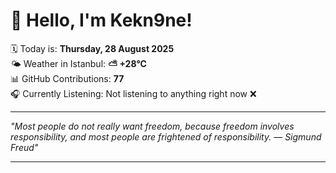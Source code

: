 # 👋 Hello, I'm Kekn9ne!

🗓️ Today is: **Thursday, 28 August 2025**  
🌤️ Weather in Istanbul: **⛅️  +28°C**  
📊 GitHub Contributions: **77**  
🎧 Currently Listening: Not listening to anything right now ❌

---

_"Most people do not really want freedom, because freedom involves responsibility, and most people are frightened of responsibility. — *Sigmund Freud*"_

---
